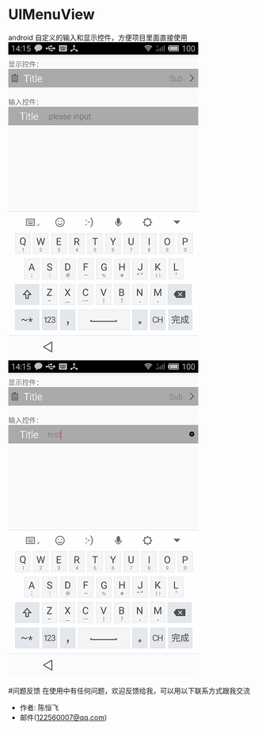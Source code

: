 # UIMenuView
android 自定义的输入和显示控件，方便项目里面直接使用
![image](https://github.com/Aslanchen/UIMenuView/blob/master/demo/1.png)
![image](https://github.com/Aslanchen/UIMenuView/blob/master/demo/2.png)

#问题反馈
在使用中有任何问题，欢迎反馈给我，可以用以下联系方式跟我交流

* 作者: 陈恒飞
* 邮件(122560007@qq.com)

